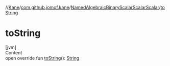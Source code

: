 //[Kane](../../index.md)/[com.github.jomof.kane](../index.md)/[NamedAlgebraicBinaryScalarScalarScalar](index.md)/[toString](to-string.md)



# toString  
[jvm]  
Content  
open override fun [toString](to-string.md)(): [String](https://kotlinlang.org/api/latest/jvm/stdlib/kotlin/-string/index.html)  




